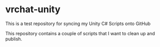 # vrchat-unity
This is a test repository for syncing my Unity C# Scripts onto GitHub

This repository contains a couple of scripts that I want to clean up and publish.

